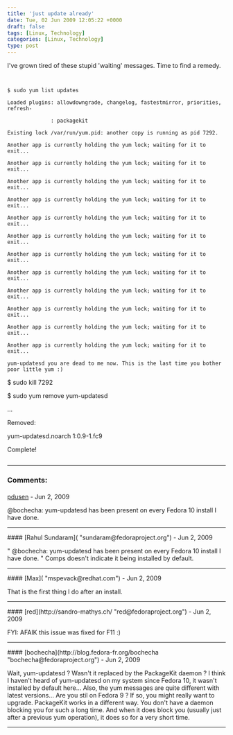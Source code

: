 ```yaml
---
title: 'just update already'
date: Tue, 02 Jun 2009 12:05:22 +0000
draft: false
tags: [Linux, Technology]
categories: [Linux, Technology]
type: post
---
```


I've grown tired of these stupid 'waiting' messages. Time to find a remedy.

```


$ sudo yum list updates

Loaded plugins: allowdowngrade, changelog, fastestmirror, priorities, refresh-

              : packagekit

Existing lock /var/run/yum.pid: another copy is running as pid 7292.

Another app is currently holding the yum lock; waiting for it to exit...

Another app is currently holding the yum lock; waiting for it to exit...

Another app is currently holding the yum lock; waiting for it to exit...

Another app is currently holding the yum lock; waiting for it to exit...

Another app is currently holding the yum lock; waiting for it to exit...

Another app is currently holding the yum lock; waiting for it to exit...

Another app is currently holding the yum lock; waiting for it to exit...

Another app is currently holding the yum lock; waiting for it to exit...

Another app is currently holding the yum lock; waiting for it to exit...

Another app is currently holding the yum lock; waiting for it to exit...

Another app is currently holding the yum lock; waiting for it to exit...

Another app is currently holding the yum lock; waiting for it to exit...

yum-updatesd you are dead to me now. This is the last time you bother poor little yum :)

```


$ sudo kill 7292

$ sudo yum remove yum-updatesd

...

Removed:

  yum-updatesd.noarch 1:0.9-1.fc9

Complete!


```
```
---
### Comments:
####
[pdusen]( "patrick@pdusen.com") - <time datetime="2009-06-02 12:50:21">Jun 2, 2009</time>

@bochecha: yum-updatesd has been present on every Fedora 10 install I have done.
<hr />
####
[Rahul Sundaram]( "sundaram@fedoraproject.org") - <time datetime="2009-06-02 16:50:48">Jun 2, 2009</time>

" @bochecha: yum-updatesd has been present on every Fedora 10 install I have done. " Comps doesn't indicate it being installed by default.
<hr />
####
[Max]( "mspevack@redhat.com") - <time datetime="2009-06-02 08:53:13">Jun 2, 2009</time>

That is the first thing I do after an install.
<hr />
####
[red](http://sandro-mathys.ch/ "red@fedoraproject.org") - <time datetime="2009-06-02 09:53:11">Jun 2, 2009</time>

FYI: AFAIK this issue was fixed for F11 :)
<hr />
####
[bochecha](http://blog.fedora-fr.org/bochecha "bochecha@fedoraproject.org") - <time datetime="2009-06-02 12:37:06">Jun 2, 2009</time>

Wait, yum-updatesd ? Wasn't it replaced by the PackageKit daemon ? I think I haven't heard of yum-updatesd on my system since Fedora 10, it wasn't installed by default here... Also, the yum messages are quite different with latest versions... Are you stil on Fedora 9 ? If so, you might really want to upgrade. PackageKit works in a different way. You don't have a daemon blocking you for such a long time. And when it does block you (usually just after a previous yum operation), it does so for a very short time.
<hr />
